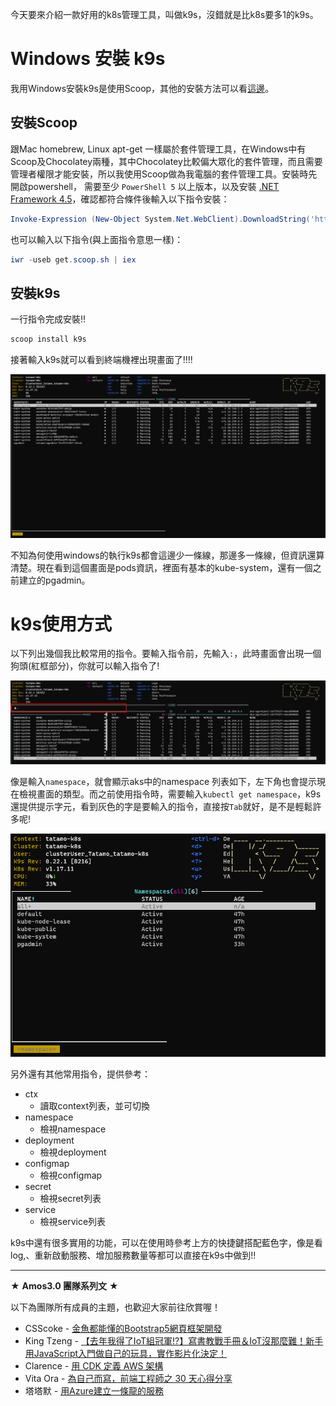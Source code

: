 今天要來介紹一款好用的k8s管理工具，叫做k9s，沒錯就是比k8s要多1的k9s。

# Windows 安裝 k9s

我用Windows安裝k9s是使用Scoop，其他的安裝方法可以看[這邊](https://github.com/derailed/k9s#installation)。

## 安裝Scoop

跟Mac homebrew, Linux apt-get 一樣屬於套件管理工具，在Windows中有Scoop及Chocolatey兩種，其中Chocolatey比較偏大眾化的套件管理，而且需要管理者權限才能安裝，所以我使用Scoop做為我電腦的套件管理工具。安裝時先開啟powershell， 需要至少 `PowerShell 5` 以上版本，以及安裝 [.NET Framework 4.5](https://www.microsoft.com/net/download)，確認都符合條件後輸入以下指令安裝：

```powershell
Invoke-Expression (New-Object System.Net.WebClient).DownloadString('https://get.scoop.sh')
```

也可以輸入以下指令(與上面指令意思一樣)：

```powershell
iwr -useb get.scoop.sh | iex
```

## 安裝k9s

一行指令完成安裝!!

```powershell
scoop install k9s
```

接著輸入k9s就可以看到終端機裡出現畫面了!!!!

![image-20200930215953388](https://raw.githubusercontent.com/HanInfinity/MDnoteImg/master/typora_uploadimage-20200930215953388.png)

不知為何使用windows的執行k9s都會這邊少一條線，那邊多一條線，但資訊還算清楚。現在看到這個畫面是pods資訊，裡面有基本的kube-system，還有一個之前建立的pgadmin。

# k9s使用方式

以下列出幾個我比較常用的指令。要輸入指令前，先輸入`:`，此時畫面會出現一個狗頭(紅框部分)，你就可以輸入指令了!

![image-20200930220433352](https://raw.githubusercontent.com/HanInfinity/MDnoteImg/master/typora_uploadimage-20200930220433352.png)

像是輸入`namespace`，就會顯示aks中的namespace 列表如下，左下角也會提示現在檢視畫面的類型。而之前使用指令時，需要輸入`kubectl get namespace`，k9s還提供提示字元，看到灰色的字是要輸入的指令，直接按`Tab`就好，是不是輕鬆許多呢!

![image-20200930220947686](https://raw.githubusercontent.com/HanInfinity/MDnoteImg/master/typora_uploadimage-20200930220947686.png)

另外還有其他常用指令，提供參考：

- ctx
  - 讀取context列表，並可切換
- namespace
  - 檢視namespace
- deployment
  - 檢視deployment
- configmap
  - 檢視configmap
- secret
  - 檢視secret列表
- service
  - 檢視service列表

k9s中還有很多實用的功能，可以在使用時參考上方的快捷鍵搭配藍色字，像是看log,、重新啟動服務、增加服務數量等都可以直接在k9s中做到!!

---

★ **Amos3.0 團隊系列文** ★  

以下為團隊所有成員的主題，也歡迎大家前往欣賞喔！

- CSScoke - [金魚都能懂的Bootstrap5網頁框架開發](https://ithelp.ithome.com.tw/users/20112550/ironman/3796)  
- King Tzeng - [【去年我得了IoT組冠軍!?】寫書教戰手冊＆IoT沒那麼難！新手用JavaScript入門做自己的玩具，實作影片化決定！](https://ithelp.ithome.com.tw/users/20103130/ironman/3712)  
- Clarence - [用 CDK 定義 AWS 架構](https://ithelp.ithome.com.tw/users/20117701/ironman/3734)  
- Vita Ora - [為自己而寫，前端工程師之 30 天心得分享](https://ithelp.ithome.com.tw/users/20112656/ironman/3799)  
- 塔塔默 - [用Azure建立一條龍的服務](https://ithelp.ithome.com.tw/users/20112552/ironman/3823)